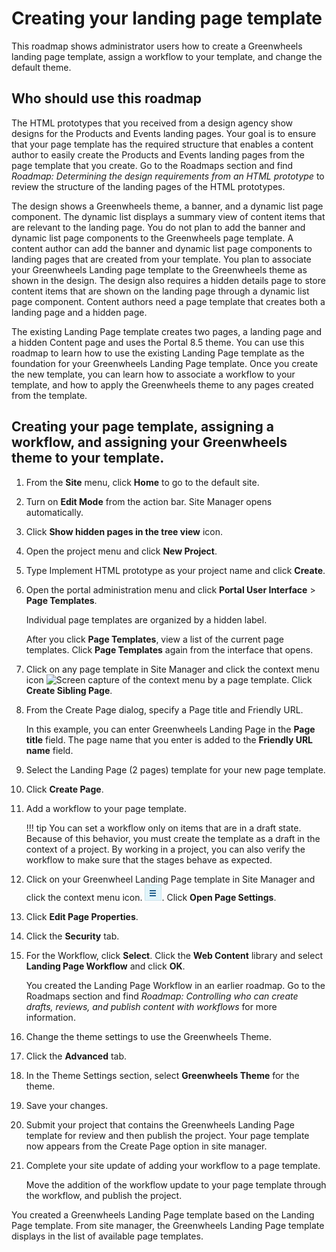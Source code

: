 # Creating your landing page template

This roadmap shows administrator users how to create a Greenwheels landing page template, assign a workflow to your template, and change the default theme.

## Who should use this roadmap

The HTML prototypes that you received from a design agency show designs for the Products and Events landing pages. Your goal is to ensure that your page template has the required structure that enables a content author to easily create the Products and Events landing pages from the page template that you create. Go to the Roadmaps section and find *Roadmap: Determining the design requirements from an HTML prototype* to review the structure of the landing pages of the HTML prototypes.

The design shows a Greenwheels theme, a banner, and a dynamic list page component. The dynamic list displays a summary view of content items that are relevant to the landing page. You do not plan to add the banner and dynamic list page components to the Greenwheels page template. A content author can add the banner and dynamic list page components to landing pages that are created from your template. You plan to associate your Greenwheels Landing page template to the Greenwheels theme as shown in the design. The design also requires a hidden details page to store content items that are shown on the landing page through a dynamic list page component. Content authors need a page template that creates both a landing page and a hidden page.

The existing Landing Page template creates two pages, a landing page and a hidden Content page and uses the Portal 8.5 theme. You can use this roadmap to learn how to use the existing Landing Page template as the foundation for your Greenwheels Landing Page template. Once you create the new template, you can learn how to associate a workflow to your template, and how to apply the Greenwheels theme to any pages created from the template.

## Creating your page template, assigning a workflow, and assigning your Greenwheels theme to your template.

1.  From the **Site** menu, click **Home** to go to the default site.

2.  Turn on **Edit Mode** from the action bar. Site Manager opens automatically.

3.  Click **Show hidden pages in the tree view** icon.

4.  Open the project menu and click **New Project**.

5.  Type Implement HTML prototype as your project name and click **Create**.

6.  Open the portal administration menu and click **Portal User Interface** \> **Page Templates**.

    Individual page templates are organized by a hidden label.

    After you click **Page Templates**, view a list of the current page templates. Click **Page Templates** again from the interface that opens.

7.  Click on any page template in Site Manager and click the context menu icon ![Screen capture of the context menu](../images/toolbar_context_menu.jpg) by a page template. Click **Create Sibling Page**.

8.  From the Create Page dialog, specify a Page title and Friendly URL.

    In this example, you can enter Greenwheels Landing Page in the **Page title** field. The page name that you enter is added to the **Friendly URL name** field.

9.  Select the Landing Page \(2 pages\) template for your new page template.

10. Click **Create Page**.

11. Add a workflow to your page template.

    !!! tip 
        You can set a workflow only on items that are in a draft state. Because of this behavior, you must create the template as a draft in the context of a project. By working in a project, you can also verify the workflow to make sure that the stages behave as expected.

12. Click on your Greenwheel Landing Page template in Site Manager and click the context menu icon.
 ![Screen capture of the context menu](../../../../../../images/toolbar_context_menu.jpg). Click **Open Page Settings**.

13. Click **Edit Page Properties**.

14. Click the **Security** tab.

15. For the Workflow, click **Select**. Click the **Web Content** library and select **Landing Page Workflow** and click **OK**.

    You created the Landing Page Workflow in an earlier roadmap. Go to the Roadmaps section and find *Roadmap: Controlling who can create drafts, reviews, and publish content with workflows* for more information.

16. Change the theme settings to use the Greenwheels Theme.
17. Click the **Advanced** tab.

18. In the Theme Settings section, select **Greenwheels Theme** for the theme.

19. Save your changes.

20. Submit your project that contains the Greenwheels Landing Page template for review and then publish the project. Your page template now appears from the Create Page option in site manager.

21. Complete your site update of adding your workflow to a page template.

    Move the addition of the workflow update to your page template through the workflow, and publish the project.


You created a Greenwheels Landing Page template based on the Landing Page template. From site manager, the Greenwheels Landing Page template displays in the list of available page templates.

